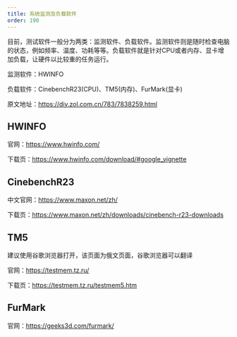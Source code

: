 ```yaml
---
title: 系统监测及负载软件
order: 190
---
```


目前，测试软件一般分为两类：监测软件、负载软件。监测软件则是随时检查电脑的状态，例如频率、温度、功耗等等。负载软件就是针对CPU或者内存、显卡增加负载，让硬件以比较重的任务运行。

监测软件：HWINFO

负载软件：CinebenchR23(CPU)、TM5(内存)、FurMark(显卡)

原文地址：<https://diy.zol.com.cn/783/7838259.html>

## HWINFO

官网：<https://www.hwinfo.com/>

下载页：<https://www.hwinfo.com/download/#google_vignette>

## CinebenchR23

中文官网：<https://www.maxon.net/zh/>

下载页：<https://www.maxon.net/zh/downloads/cinebench-r23-downloads>

## TM5

建议使用谷歌浏览器打开，该页面为俄文页面，谷歌浏览器可以翻译

官网：<https://testmem.tz.ru/>

下载页：<https://testmem.tz.ru/testmem5.htm>

## FurMark

官网：<https://geeks3d.com/furmark/>